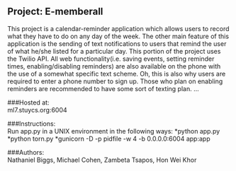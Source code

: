 Project: E-memberall
--------------------
This project is a calendar-reminder application which allows users to record what they have to do on any day of the week.  The other main feature of this application is the sending of text notifications to users that remind the user of what he/she listed for a particular day.  This portion of the project uses the Twilio API.  All web functionality(i.e. saving events, setting reminder times, enabling/disabling reminders) are also available on the phone with the use of a somewhat specific text scheme.  Oh, this is also why users are required to enter a phone number to sign up.  Those who plan on enabling reminders are recommended to have some sort of texting plan. ...

###Hosted at:
<br>ml7.stuycs.org:6004

###Instructions:
<br>
Run app.py in a UNIX environment in the following ways:
*python app.py
*python torn.py
*gunicorn -D -p pidfile -w 4 -b 0.0.0.0:6004 app:app

###Authors:
<br>Nathaniel Biggs, Michael Cohen, Zambeta Tsapos, Hon Wei Khor
